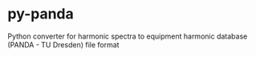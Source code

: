# py-panda
Python converter for harmonic spectra to equipment harmonic database (PANDA - TU Dresden) file format
